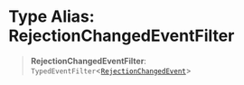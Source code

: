 # Type Alias: RejectionChangedEventFilter

> **RejectionChangedEventFilter**: `TypedEventFilter`\<[`RejectionChangedEvent`](RejectionChangedEvent.md)\>
